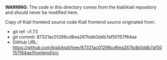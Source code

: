**WARNING**: The code in this directory comes from the kiali/kiali repository and should never be modified here.

Copy of Kiali frontend source code
Kiali frontend source originated from:
* git ref:    v1.73
* git commit: 87321ac01266cd6ea267bdb0ddb7af50157f64ae
* GitHub URL: https://github.com/kiali/kiali/tree/87321ac01266cd6ea267bdb0ddb7af50157f64ae/frontend/src
